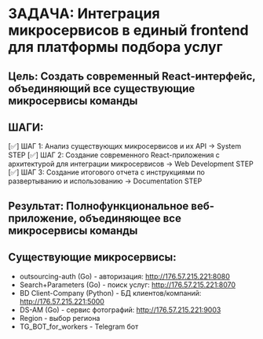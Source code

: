 # ЗАДАЧА: Интеграция микросервисов в единый frontend для платформы подбора услуг

## Цель: Создать современный React-интерфейс, объединяющий все существующие микросервисы команды

## ШАГИ:

[✅] ШАГ 1: Анализ существующих микросервисов и их API → System STEP
[✅] ШАГ 2: Создание современного React-приложения с архитектурой для интеграции микросервисов → Web Development STEP  
[✅] ШАГ 3: Создание итогового отчета с инструкциями по развертыванию и использованию → Documentation STEP

## Результат: Полнофункциональное веб-приложение, объединяющее все микросервисы команды

## Существующие микросервисы:
- outsourcing-auth (Go) - авторизация: http://176.57.215.221:8080
- Search+Parameters (Go) - поиск услуг: http://176.57.215.221:8070  
- BD Client-Company (Python) - БД клиентов/компаний: http://176.57.215.221:5000
- DS-AM (Go) - сервис фотографий: http://176.57.215.221:9003
- Region - выбор региона
- TG_BOT_for_workers - Telegram бот
